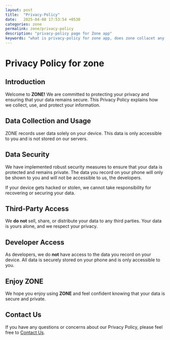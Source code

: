 ```yaml
---
layout: post
title:  "Privacy-Policy"
date:   2025-04-08 17:53:54 +0530
categories: zone
permalink: zone/privacy-policy
description: "privacy-policy page for Zone app"
keywords: "what is privacy-policy for zone app, does zone collacet any user data, where is my data store, is zone safe, what if i lost my phone"
---
```

<h1> Privacy Policy for zone</h1>

<h2> Introduction</h2>

Welcome to **ZONE!** We are committed to protecting your privacy and ensuring that your data remains secure. This Privacy Policy explains how we collect, use, and protect your information.

<h2> Data Collection and Usage</h2>

ZONE records user data solely on your device. This data is only accessible to you and is not stored on our servers.

<h2>Data Security</h2>

We have implemented robust security measures to ensure that your data is protected and remains private. The data you record on your phone will only be shown to you and will not be accessible to us, the developers.

 If your device gets hacked or stolen, we cannot take responsibility for recovering or securing your data.

<h2> Third-Party Access</h2>

We **do not** sell, share, or distribute your data to any third parties. Your data is yours alone, and we respect your privacy.

<h2> Developer Access</h2>

As developers, we do **not** have access to the data you record on your device. All data is securely stored on your phone and is only accessible to you.

<h2> Enjoy ZONE</h2>

We hope you enjoy using **ZONE** and feel confident knowing that your data is secure and private.

<h2> Contact Us</h2>

If you have any questions or concerns about our Privacy Policy, please feel free to <a class="linkhai" href="/contactus">Contact Us</a>.

